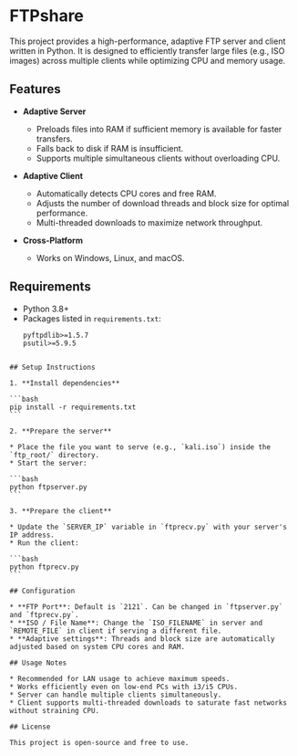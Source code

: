 # FTPshare

This project provides a high-performance, adaptive FTP server and client written in Python. It is designed to efficiently transfer large files (e.g., ISO images) across multiple clients while optimizing CPU and memory usage.

## Features

- **Adaptive Server**
  - Preloads files into RAM if sufficient memory is available for faster transfers.
  - Falls back to disk if RAM is insufficient.
  - Supports multiple simultaneous clients without overloading CPU.

- **Adaptive Client**
  - Automatically detects CPU cores and free RAM.
  - Adjusts the number of download threads and block size for optimal performance.
  - Multi-threaded downloads to maximize network throughput.

- **Cross-Platform**
  - Works on Windows, Linux, and macOS.

## Requirements

- Python 3.8+
- Packages listed in `requirements.txt`:
  ```text
  pyftpdlib>=1.5.7
  psutil>=5.9.5
````

## Setup Instructions

1. **Install dependencies**

```bash
pip install -r requirements.txt
```

2. **Prepare the server**

* Place the file you want to serve (e.g., `kali.iso`) inside the `ftp_root/` directory.
* Start the server:

```bash
python ftpserver.py
```

3. **Prepare the client**

* Update the `SERVER_IP` variable in `ftprecv.py` with your server's IP address.
* Run the client:

```bash
python ftprecv.py
```

## Configuration

* **FTP Port**: Default is `2121`. Can be changed in `ftpserver.py` and `ftprecv.py`.
* **ISO / File Name**: Change the `ISO_FILENAME` in server and `REMOTE_FILE` in client if serving a different file.
* **Adaptive settings**: Threads and block size are automatically adjusted based on system CPU cores and RAM.

## Usage Notes

* Recommended for LAN usage to achieve maximum speeds.
* Works efficiently even on low-end PCs with i3/i5 CPUs.
* Server can handle multiple clients simultaneously.
* Client supports multi-threaded downloads to saturate fast networks without straining CPU.

## License

This project is open-source and free to use.
